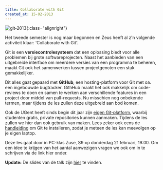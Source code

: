 ```yaml
---
title: Collaborate with Git
created_at: 15-02-2013
---
```


![git-2013](https://zeus.ugent.be/wp-content/uploads/2013/02/git-2013-212x300.png){:class="alignright"}

Het tweede semester is nog maar begonnen en Zeus heeft al z'n volgende activiteit klaar: 'Collaborate with Git'.

Git is een **versiecontrolesysteem** dat een oplossing biedt voor alle problemen bij grote softwareprojecten. Naast het aanbieden van een uitgebreide interface om meerdere versies van een programma te beheren, maakt Git ook het samenwerken tussen projectgenoten een stuk gemakkelijker.

Dit alles gaat gepaard met **GitHub**, een hosting-platform voor Git met oa. een ingebouwde bugtracker. GithHub maakt het ook makkelijk om code-reviews te doen en samen te werken aan verschillende features in een project door middel van pull-requests. Nu misschien nog onbekende termen, maar tijdens de les zullen deze uitgebreid aan bod komen.

Ook de UGent heeft sinds begin dit jaar zijn [eigen Git-platform](https://github.ugent.be), waarbij studenten gratis, private repositories kunnen aanmaken. Tijdens de les zullen we hier dan ook gebruik van maken. Lees zeker ook eens de [handleiding](https://help.github.com/) om Git te installeren, zodat je meteen de les kan meevolgen op je eigen laptop.

Deze les gaat door in PC-klas Zuse, S9 op donderdag 21 februari, 19:00\. Om een idee te krijgen van het aantal aanwezigen vragen we ook om in te schrijven via de link hier onder.

**Update:** De slides van de talk zijn [hier](https://kelder.zeus.ugent.be/~jasper/git-talk.html#1.0) te vinden.
